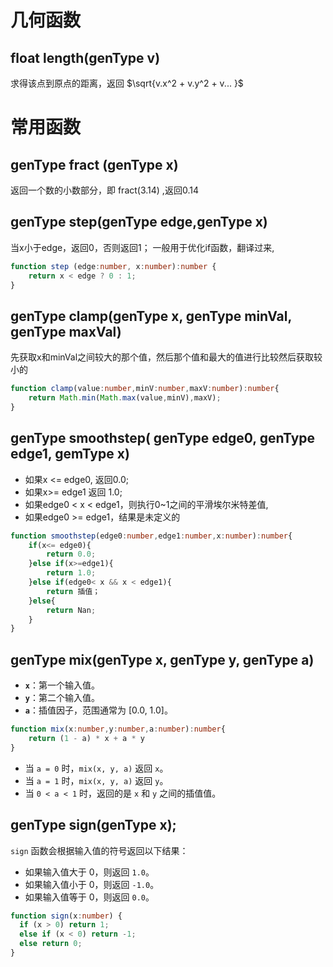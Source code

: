 # 几何函数
## float length(genType v)

求得该点到原点的距离，返回 $\sqrt{v.x^2 + v.y^2 + v... }$

# 常用函数

## genType fract (genType x)

返回一个数的小数部分，即 fract(3.14) ,返回0.14

## genType step(genType edge,genType x)

当x小于edge，返回0，否则返回1；
一般用于优化if函数，翻译过来,
```TypeScript
function step (edge:number, x:number):number {
	return x < edge ? 0 : 1; 
}
```

## genType clamp(genType x, genType minVal, genType maxVal)

先获取x和minVal之间较大的那个值，然后那个值和最大的值进行比较然后获取较小的
```TypeScript
function clamp(value:number,minV:number,maxV:number):number{
	return Math.min(Math.max(value,minV),maxV);
}
```

## genType smoothstep( genType edge0, genType edge1, gemType x)

* 如果x <= edge0, 返回0.0; 
* 如果x>= edge1 返回 1.0; 
* 如果edge0 < x < edge1，则执行0~1之间的平滑埃尔米特差值,
* 如果edge0 >= edge1，结果是未定义的

```TypeScript
function smoothstep(edge0:number,edge1:number,x:number):number{
	if(x<= edge0){
		return 0.0;
	}else if(x>=edge1){
		return 1.0;
	}else if(edge0< x && x < edge1){
		return 插值；
	}else{
		return Nan;
	}
}
```

## genType mix(genType x, genType y, genType a)

- **`x`**：第一个输入值。
- **`y`**：第二个输入值。
- **`a`**：插值因子，范围通常为 [0.0, 1.0]。

```typescript
function mix(x:number,y:number,a:number):number{
	return (1 - a) * x + a * y
}
```

- 当 `a = 0` 时，`mix(x, y, a)` 返回 `x`。
- 当 `a = 1` 时，`mix(x, y, a)` 返回 `y`。
- 当 `0 < a < 1` 时，返回的是 `x` 和 `y` 之间的插值值。

## genType sign(genType x);

`sign` 函数会根据输入值的符号返回以下结果：

- 如果输入值大于 0，则返回 `1.0`。
- 如果输入值小于 0，则返回 `-1.0`。
- 如果输入值等于 0，则返回 `0.0`。

```typescript
function sign(x:number) {
  if (x > 0) return 1;
  else if (x < 0) return -1;
  else return 0;
}
```